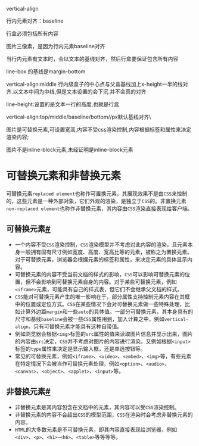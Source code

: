 vertical-align

行内元素对齐：baseline

行盒必须包括所有内容

图片三像素，是因为行内元素baseline对齐

当行内元素有文本时，会以文本的基线对齐，然后行盒要保证包含所有内容

line-box 的基线是margin-bottom

vertical-align:middle  行内级盒子的中心点与父盒基线加上x-height一半的线对齐.以文本中间为中线,但是文本设置的会下沉.并不会真的对齐

line-height:设置的是文本一行的高度,也就是行盒

vertical-align:top/middle/baseline/bottom/<percentage>/px默认基线对齐\



图片是可替换元素,可设置宽高,内容不受css渲染控制,内容根据标签和属性来决定渲染内容;

图片不是inline-block元素,未经证明是inline-block元素

# 可替换元素和非替换元素

可替换元素`replaced element`也称作可置换元素，其展现效果不是由`CSS`来控制的，这些元素是一种外部对象，它们外观的渲染，是独立于`CSS`的。非置换元素`non-replaced element`也称作非替换元素，其内容由`CSS`渲染直接表现给客户端。

## 可替换元素[#](https://www.cnblogs.com/WindrunnerMax/p/13084068.html#1259744740)

- 一个内容不受`CSS`渲染控制，`CSS`渲染模型并不考虑对此内容的渲染，且元素本身一般拥有固有尺寸例如宽度、高度、宽高比等的元素，被称之为置换元素。对于可替换元素，浏览器会根据元素的标签和属性，来决定元素的具体显示内容。
- 可替换元素的内容不受当前文档的样式的影响，`CSS`可以影响可替换元素的位置，但不会影响到可替换元素自身的内容。对于某些可替换元素，例如`<iframe>`元素，可能具有自己的样式表，但它们不会继承父文档的样式。
- `CSS`能对可替换元素产生的唯一影响在于，部分属性支持控制元素内容在其框中的位置或定位方式。`CSS`在某些情况下会对可替换元素做一些特殊处理，比如计算外边距`margin`和一些`auto`的具体值。一部分可替换元素，其本身具有的尺寸和基线`baseline`会被一些`CSS`属性用到，加入计算之中，例如`vertical-align`，只有可替换元素才能具有这种自带值。
- 例如浏览器会根据`<img>`标签的`src`属性的值来读取图片信息并显示出来，图片的内容由`src`决定，`CSS`并不考虑对图片的内容进行渲染。又例如根据`<input>`标签的`type`属性来决定是显示输入框，还是单选按钮等。
- 常见的可替换元素，例如`<iframe>`、`<video>`、`<embed>`、`<img>`等，有些元素在特定情况下会被当作可替换元素处理，例如`<option>`、`<audio>`、`<canvas>`、`<object>`、`<applet>`、`<input>`等。

## 非替换元素[#](https://www.cnblogs.com/WindrunnerMax/p/13084068.html#2451054433)

- 非替换元素是其内容包含在文档中的元素，其内容可以受`CSS`渲染控制。
- 非替换元素的内容不会超出`CSS`的模型范围，`CSS`在渲染时会考虑非替换元素的内容。
- `HTML`的大多数元素是不可替换元素，即其内容直接表现给浏览器，例如`<div>`、`<p>`、`<h1>~<h6>`、`<table>`等等等等。